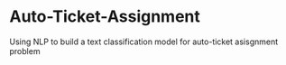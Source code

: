 # Auto-Ticket-Assignment
Using NLP to build a text classification model for auto-ticket asisgnment problem
